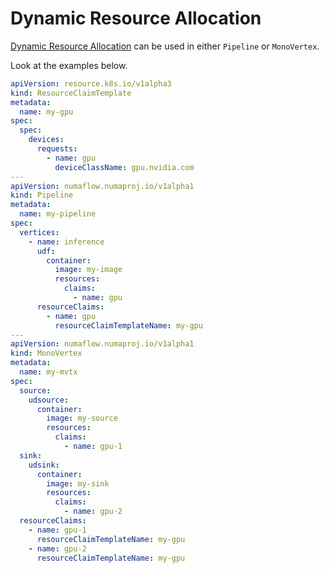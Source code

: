 # Dynamic Resource Allocation

[Dynamic Resource Allocation](https://kubernetes.io/docs/concepts/scheduling-eviction/dynamic-resource-allocation/) can be used in either `Pipeline` or `MonoVertex`.

Look at the examples below.

```yaml
apiVersion: resource.k8s.io/v1alpha3
kind: ResourceClaimTemplate
metadata:
  name: my-gpu
spec:
  spec:
    devices:
      requests:
        - name: gpu
          deviceClassName: gpu.nvidia.com
---
apiVersion: numaflow.numaproj.io/v1alpha1
kind: Pipeline
metadata:
  name: my-pipeline
spec:
  vertices:
    - name: inference
      udf:
        container:
          image: my-image
          resources:
            claims:
              - name: gpu
      resourceClaims:
        - name: gpu
          resourceClaimTemplateName: my-gpu
---
apiVersion: numaflow.numaproj.io/v1alpha1
kind: MonoVertex
metadata:
  name: my-mvtx
spec:
  source:
    udsource:
      container:
        image: my-source
        resources:
          claims:
            - name: gpu-1
  sink:
    udsink:
      container:
        image: my-sink
        resources:
          claims:
            - name: gpu-2
  resourceClaims:
    - name: gpu-1
      resourceClaimTemplateName: my-gpu
    - name: gpu-2
      resourceClaimTemplateName: my-gpu
```
